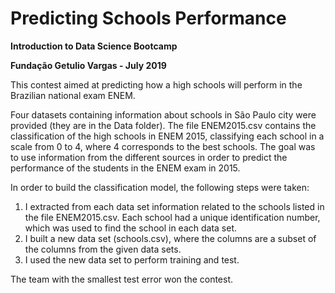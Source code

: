 # Predicting Schools Performance 
**Introduction to Data Science Bootcamp**

**Fundação Getulio Vargas - July 2019**

This contest aimed at predicting how a high schools will perform in the Brazilian national exam ENEM. 

Four datasets containing information about schools in São Paulo city were provided (they are in the Data folder). The file ENEM2015.csv contains the classification of the high schools in ENEM 2015, classifying each school in a scale from 0 to 4, where 4 corresponds to the best schools. The goal was to use information from the different sources in order to predict the performance of the students in the ENEM exam in 2015. 
 
In order to build the classification model, the following steps were taken:
 
   1.	I extracted from each data set information related to the schools listed in the file ENEM2015.csv. Each school had a unique identification number, which was used to find the school in each data set. 
   2.	I built a new data set (schools.csv), where the columns are a subset of the columns from the given data sets. 
   3.	I used the new data set to perform training and test. 

The team with the smallest test error won the contest.


 
